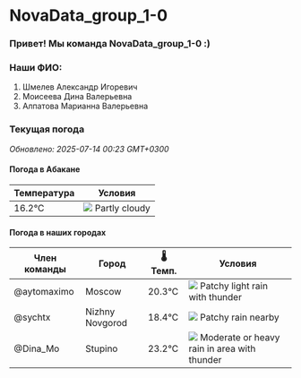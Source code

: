 # NovaData_group_1-0
### Привет! Мы команда NovaData_group_1-0 :)

### Наши ФИО:
1. Шмелев Александр Игоревич
2. Моисеева Дина Валерьевна
3. Алпатова Марианна Валерьевна

### Текущая погода
<!-- WEATHER:START -->
_Обновлено: 2025-07-14 00:23 GMT+0300_

#### Погода в Абакане

| Температура | Условия |
|-------------|----------|
| 16.2°C     | ![](https://cdn.weatherapi.com/weather/64x64/night/116.png) Partly cloudy |

#### Погода в наших городах

| Член команды  | Город               | 🌡️ Темп.  | Условия          |
|---------------|---------------------|-----------|--------------------|
| @aytomaximo    | Moscow              |   20.3°C | ![](https://cdn.weatherapi.com/weather/64x64/night/386.png) Patchy light rain with thunder |
| @sychtx        | Nizhny Novgorod     |   18.4°C | ![](https://cdn.weatherapi.com/weather/64x64/night/176.png) Patchy rain nearby |
| @Dina_Mo       | Stupino             |   23.2°C | ![](https://cdn.weatherapi.com/weather/64x64/night/389.png) Moderate or heavy rain in area with thunder |

<!-- WEATHER:END -->
